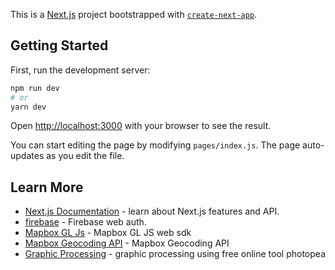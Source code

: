 This is a [Next.js](https://nextjs.org/) project bootstrapped with [`create-next-app`](https://github.com/vercel/next.js/tree/canary/packages/create-next-app).

## Getting Started

First, run the development server:

```bash
npm run dev
# or
yarn dev
```

Open [http://localhost:3000](http://localhost:3000) with your browser to see the result.

You can start editing the page by modifying `pages/index.js`. The page auto-updates as you edit the file.

## Learn More

- [Next.js Documentation](https://nextjs.org/docs) - learn about Next.js features and API.
- [firebase](https://console.firebase.google.com/) - Firebase web auth.
- [Mapbox GL Js](https://docs.mapbox.com/mapbox-gl-js/api/map) - Mapbox GL JS web sdk
- [Mapbox Geocoding API](https://docs.mapbox.com/api/search/geocoding/) - Mapbox Geocoding API
- [Graphic Processing](https://www.photopea.com/learn/) - graphic processing using free online tool photopea
